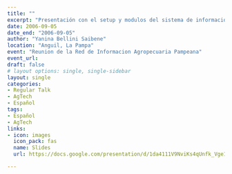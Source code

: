 ```yaml
---
title: ""
excerpt: "Presentación con el setup y modulos del sistema de informacion de la Red de Informacion Agropecuaria Pampeana."
date: 2006-09-05
date_end: "2006-09-05"
author: "Yanina Bellini Saibene"
location: "Anguil, La Pampa"
event: "Reunion de la Red de Informacion Agropecuaria Pampeana"
event_url: 
draft: false
# layout options: single, single-sidebar
layout: single
categories:
- Regular Talk
- AgTech
- Español
tags:
- Español
- AgTech
links:
- icon: images
  icon_pack: fas
  name: Slides 
  url: https://docs.google.com/presentation/d/1da4111V9NviKs4qUnfk_Vge1m5A7OsowkuATjaxiBxM/edit?usp=sharing

---
```

